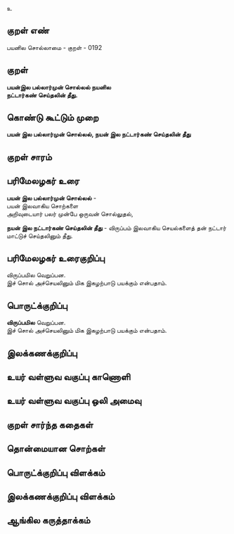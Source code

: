 உ

## குறள் எண் 

பயனில சொல்லாமை - குறள் - 0192  

## குறள் 

**பயன்இல பல்லார்முன் சொல்லல் நயனில  
நட்டார்கண் செய்தலின் தீது.** 

## கொண்டு கூட்டும் முறை

**பயன் இல பல்லார்முன் சொல்லல், நயன் இல நட்டார்கண் செய்தலின் தீது**  

## குறள் சாரம் 


## பரிமேலழகர் உரை

**பயன் இல பல்லார்முன் சொல்லல்** -  
பயன் இலவாகிய சொற்களை  
அறிவுடையார் பலர் முன்பே ஒருவன் சொல்லுதல்,  

**நயன் இல நட்டார்கண் செய்தலின் தீது** - விருப்பம் இலவாகிய செயல்களைத் தன் நட்டார் மாட்டுச் செய்தலினும் தீது.  

## பரிமேலழகர் உரைகுறிப்பு   

 விருப்பமில  வெறுப்பன.  
 இச் சொல் அச்செயலினும் மிக இகழற்பாடு பயக்கும் என்பதாம்.  
 
## பொருட்க்குறிப்பு 

**விருப்பமில**  வெறுப்பன.  
 இச் சொல் அச்செயலினும் மிக இகழற்பாடு பயக்கும் என்பதாம்.  
 
## இலக்கணக்குறிப்பு  


## உயர் வள்ளுவ வகுப்பு காணொளி


## உயர் வள்ளுவ வகுப்பு ஒலி அமைவு 

 
## குறள் சார்ந்த கதைகள் 


## தொன்மையான சொற்கள்


## பொருட்க்குறிப்பு விளக்கம்


## இலக்கணக்குறிப்பு விளக்கம்


## ஆங்கில கருத்தாக்கம் 


